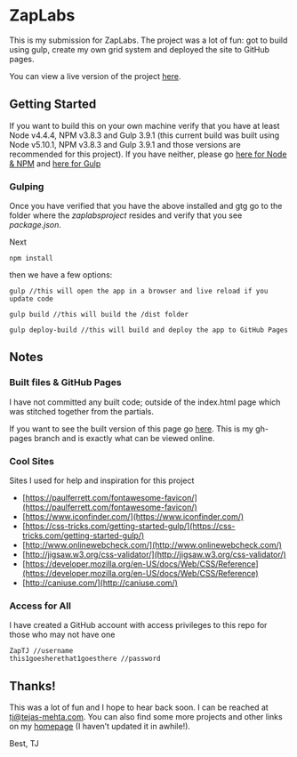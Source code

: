 # ZapLabs
This is my submission for ZapLabs. The project was a lot of fun: got to build using gulp, create my own grid system and deployed the site to GitHub pages.

You can view a live version of the project [here](https://tmehta2442.github.io/zaplabsproject/).

## Getting Started
If you want to build this on your own machine verify that you have at least Node v4.4.4, NPM v3.8.3 and Gulp 3.9.1 (this current build was built using Node v5.10.1, NPM v3.8.3 and Gulp 3.9.1 and those versions are recommended for this project). If you have neither, please go [here for Node & NPM](https://docs.npmjs.com/getting-started/installing-node) and [here for Gulp](https://www.npmjs.com/package/gulp-install)

### Gulping
Once you have verified that you have the above installed and gtg go to the folder where the *zaplabsproject* resides and verify that you see *package.json*.

Next
```
npm install
```
then we have a few options:
```
gulp //this will open the app in a browser and live reload if you update code
```

```
gulp build //this will build the /dist folder
```

```
gulp deploy-build //this will build and deploy the app to GitHub Pages
```

## Notes
### Built files & GitHub Pages
I have not committed any built code; outside of the index.html page which was stitched together from the partials.

If you want to see the built version of this page go [here](https://github.com/tmehta2442/zaplabsproject/tree/gh-pages). This is my gh-pages branch and is exactly what can be viewed online.

### Cool Sites
Sites I used for help and inspiration for this project

* [https://paulferrett.com/fontawesome-favicon/](https://paulferrett.com/fontawesome-favicon/)
* [https://www.iconfinder.com/](https://www.iconfinder.com/)
* [https://css-tricks.com/getting-started-gulp/](https://css-tricks.com/getting-started-gulp/)
* [http://www.onlinewebcheck.com/](http://www.onlinewebcheck.com/)
* [http://jigsaw.w3.org/css-validator/](http://jigsaw.w3.org/css-validator/)
* [https://developer.mozilla.org/en-US/docs/Web/CSS/Reference](https://developer.mozilla.org/en-US/docs/Web/CSS/Reference)
* [http://caniuse.com/](http://caniuse.com/)

### Access for All
I have created a GitHub account with access privileges to this repo for those who may not have one
```
ZapTJ //username
this1goesherethat1goesthere //password
```

## Thanks!
This was a lot of fun and I hope to hear back soon. I can be reached at tj@tejas-mehta.com. You can also find some more projects and other links on my [homepage](http:www.tejas-mehta.com) (I haven’t updated it in awhile!).

Best,
TJ